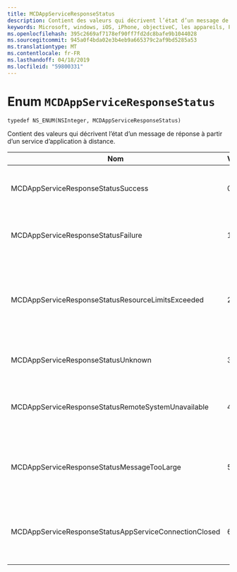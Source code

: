 ```yaml
---
title: MCDAppServiceResponseStatus
description: Contient des valeurs qui décrivent l’état d’un message de réponse à partir d’un service d’application à distance.
keywords: Microsoft, windows, iOS, iPhone, objectiveC, les appareils, Project Rome connectés
ms.openlocfilehash: 395c2669af7178ef90ff7fd2dc8bafe9b1044028
ms.sourcegitcommit: 945a0f4bda02e3b4eb9a665379c2af9bd5285a53
ms.translationtype: MT
ms.contentlocale: fr-FR
ms.lasthandoff: 04/18/2019
ms.locfileid: "59800331"
---
```

# <a name="enum-mcdappserviceresponsestatus"></a>Enum `MCDAppServiceResponseStatus`

```
typedef NS_ENUM(NSInteger, MCDAppServiceResponseStatus)
```

Contient des valeurs qui décrivent l’état d’un message de réponse à partir d’un service d’application à distance.

|Nom         | Value  | Description    |                           
|--------|-------------|-----|
|MCDAppServiceResponseStatusSuccess |0| Le service d’application correctement reçu et traité le message.|
|MCDAppServiceResponseStatusFailure |1| Échec de l’app service recevoir et traiter le message.|
|MCDAppServiceResponseStatusResourceLimitsExceeded |2| Le service d’application s’est arrêté car pas suffisamment de ressources n’est disponible.|
|MCDAppServiceResponseStatusUnknown |3| Une erreur inconnue s’est produite.|
|MCDAppServiceResponseStatusRemoteSystemUnavailable |4| L’appareil auquel le message a été envoyé n’est pas disponible.|
|MCDAppServiceResponseStatusMessageTooLarge |5| Le service de l’application a échoué traiter le message, car il est trop volumineux.|
|MCDAppServiceResponseStatusAppServiceConnectionClosed|6| La connexion de service d’application a été fermée avant une réponse a été envoyée.|